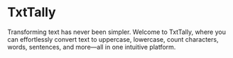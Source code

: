 # TxtTally
Transforming text has never been simpler. Welcome to TxtTally, where you can effortlessly convert text to uppercase, lowercase, count characters, words, sentences, and more—all in one intuitive platform.
